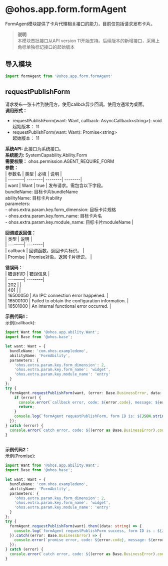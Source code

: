 # @ohos.app.form.formAgent    
FormAgent模块提供了卡片代理相关接口的能力，目前仅包括请求发布卡片。  
> **说明**   
>本模块首批接口从API version 11开始支持。后续版本的新增接口，采用上角标单独标记接口的起始版本  
  
## 导入模块  
  
```js    
import formAgent from '@ohos.app.form.formAgent'    
```  
    
## requestPublishForm    
请求发布一张卡片到使用方，使用callbck异步回调。使用方通常为桌面。  
 **调用形式：**     
    
- requestPublishForm(want: Want, callback: AsyncCallback\<string>): void    
起始版本： 11    
- requestPublishForm(want: Want): Promise\<string>    
起始版本： 11  
  
 **系统API:**  此接口为系统接口。  
 **系统能力:**  SystemCapability.Ability.Form  
 **需要权限：** ohos.permission.AGENT_REQUIRE_FORM    
 **参数：**     
| 参数名 | 类型 | 必填 | 说明 |  
| --------| --------| --------| --------|  
| want | Want | true | 发布请求。需包含以下字段。<br>bundleName: 目标卡片bundleName<br>abilityName: 目标卡片ability<br>parameters:<br>- ohos.extra.param.key.form_dimension: 目标卡片规格<br>- ohos.extra.param.key.form_name: 目标卡片名<br>- ohos.extra.param.key.module_name: 目标卡片moduleName |  
    
 **回调或返回值：**     
| 类型 | 说明 |  
| --------| --------|  
| callback | 回调函数。返回卡片标识。 |  
| Promise<string> | Promise对象。返回卡片标识。 |  
    
    
 **错误码：**     
| 错误码ID | 错误信息 |  
| --------| --------|  
| 202 |  |  
| 401 |  |  
| 16500050 | An IPC connection error happened. |  
| 16500100 | Failed to obtain the configuration information. |  
| 16501000 | An internal functional error occurred. |  
    
 **示例代码1：**   
示例(callback):  
```ts    
import Want from '@ohos.app.ability.Want';  
import Base from '@ohos.base';  
  
let want: Want = {  
  bundleName: 'com.ohos.exampledemo',  
  abilityName: 'FormAbility',  
  parameters: {  
    'ohos.extra.param.key.form_dimension': 2,  
    'ohos.extra.param.key.form_name': 'widget',  
    'ohos.extra.param.key.module_name': 'entry'  
  }  
};  
try {  
  formAgent.requestPublishForm(want, (error: Base.BusinessError, data: string) => {  
    if (error) {  
      console.error(`callback error, code: ${error.code}, message: ${error.message})`);  
      return;  
    }  
    console.log(`formAgent requestPublishForm, form ID is: ${JSON.stringify(data)}`);  
  });  
} catch (error) {  
  console.error(`catch error, code: ${(error as Base.BusinessError).code}, message: ${(error as Base.BusinessError).message})`);  
}  
    
```    
  
    
 **示例代码2：**   
示例(Promise):  
```ts    
import Want from '@ohos.app.ability.Want';  
import Base from '@ohos.base';  
  
let want: Want = {  
  bundleName: 'com.ohos.exampledemo',  
  abilityName: 'FormAbility',  
  parameters: {  
    'ohos.extra.param.key.form_dimension': 2,  
    'ohos.extra.param.key.form_name': 'widget',  
    'ohos.extra.param.key.module_name': 'entry'  
  }  
};  
try {  
  formAgent.requestPublishForm(want).then((data: string) => {  
    console.log(`formAgent requestPublishForm success, form ID is : ${JSON.stringify(data)}`);  
  }).catch((error: Base.BusinessError) => {  
    console.error(`promise error, code: ${error.code}, message: ${error.message})`);  
  });  
} catch (error) {  
  console.error(`catch error, code: ${(error as Base.BusinessError).code}, message: ${(error as Base.BusinessError).message})`);  
}  
    
```    
  
